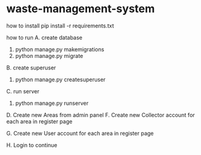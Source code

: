 # waste-management-system

how to install
pip install -r requirements.txt

how to run
A. create database
1. python manage.py makemigrations
2. python manage.py migrate

B. create superuser
1. python manage.py createsuperuser

C. run server
1. python manage.py runserver

D. Create new Areas from admin panel
F. Create new Collector account for each area in register page

G. Create new User account for each area in register page

H. Login to continue